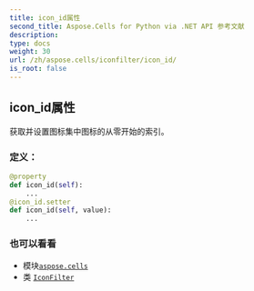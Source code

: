 ```yaml
---
title: icon_id属性
second_title: Aspose.Cells for Python via .NET API 参考文献
description:
type: docs
weight: 30
url: /zh/aspose.cells/iconfilter/icon_id/
is_root: false
---
```

## icon_id属性

获取并设置图标集中图标的从零开始的索引。
### 定义：
```python
@property
def icon_id(self):
    ...
@icon_id.setter
def icon_id(self, value):
    ...
```

### 也可以看看
* 模块[`aspose.cells`](../../)
* 类 [`IconFilter`](/cells/python-net/zh/aspose.cells/iconfilter)
